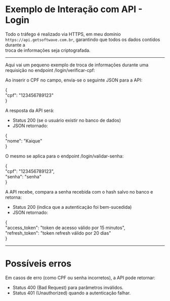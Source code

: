 # Exemplo de Interação com API - Login

Todo o tráfego é realizado via HTTPS, em meu domínio `https://api.getsoftwave.com.br`, garantindo que todos os dados contidos durante a <br> 
troca de informações seja criptografada.

---

Aqui vai um pequeno exemplo de troca de informações durante uma requisição no endpoint /login/verificar-cpf:


Ao inserir o CPF no campo, envia-se o seguinte JSON para a API:

{ <br>
  "cpf": "123456789123" <br>
}

A resposta da API será:

- Status 200 (se o usuário existir no banco de dados)
- JSON retornado:
  
{ <br>
  "nome": "Kaique" <br>
}

O mesmo se aplica para o endpoint /login/validar-senha:

{ <br>
  "cpf": "123456789123", <br>
  "senha": "senha" <br>
}

A API recebe, compara a senha recebida com o hash salvo no banco e retorna:

- Status 200 (indica que a autenticação foi bem-sucedida)
- JSON retornado:
  
{ <br>
  "access_token": "token de acesso válido por 15 minutos", <br>
  "refresh_token": "token refresh válido por 20 dias" <br>
}

---

# Possíveis erros

Em casos de erro (como CPF ou senha incorretos), a API pode retornar:
- Status 400 (Bad Request) para parâmetros inválidos.
- Status 401 (Unauthorized) quando a autenticação falhar.

